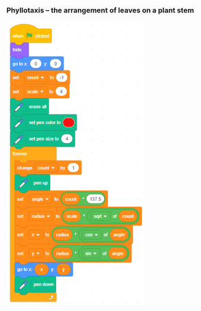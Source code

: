 ### Phyllotaxis – the arrangement of leaves on a plant stem

![Phyllotaxis scratch example](https://github.com/Brewster35/Coding-Club/blob/master/Phyllotaxis/phyllotaxis.png)
